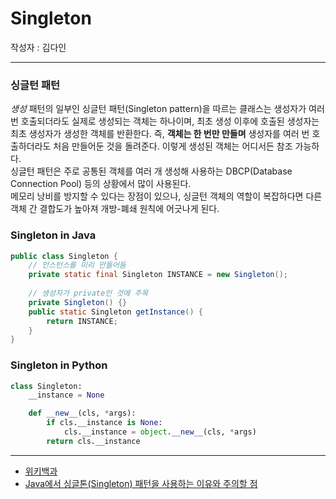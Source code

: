 # Singleton
작성자 : 김다인

---
### 싱글턴 패턴
*생성* 패턴의 일부인 싱글턴 패턴(Singleton pattern)을 따르는 클래스는 생성자가 여러 번 호출되더라도 실제로 생성되는 객체는 하나이며, 최초 생성 이후에 호출된 생성자는 최초 생성자가 생성한 객체를 반환한다. 즉, **객체는 한 번만 만들며** 생성자를 여러 번 호출하더라도 처음 만들어둔 것을 돌려준다. 이렇게 생성된 객체는 어디서든 참조 가능하다.  
싱글턴 패턴은 주로 공통된 객체를 여러 개 생성해 사용하는 DBCP(Database Connection Pool) 등의 상황에서 많이 사용된다.  
메모리 낭비를 방지할 수 있다는 장점이 있으나, 싱글턴 객체의 역할이 복잡하다면 다른 객체 간 결합도가 높아져 개방-폐쇄 원칙에 어긋나게 된다.  

### Singleton in Java
```java
public class Singleton {
	// 인스턴스를 미리 만들어둠
    private static final Singleton INSTANCE = new Singleton();
    
    // 생성자가 private인 것에 주목
    private Singleton() {}	
    public static Singleton getInstance() {
        return INSTANCE;
    }
}
```

### Singleton in Python
```python
class Singleton:
    __instance = None

    def __new__(cls, *args):
        if cls.__instance is None:
            cls.__instance = object.__new__(cls, *args)
        return cls.__instance
```

---
* [위키백과](https://ko.wikipedia.org/wiki/%EC%8B%B1%EA%B8%80%ED%84%B4_%ED%8C%A8%ED%84%B4)
* [Java에서 싱글톤(Singleton) 패턴을 사용하는 이유와 주의할 점](https://elfinlas.github.io/2019/09/23/java-singleton/)